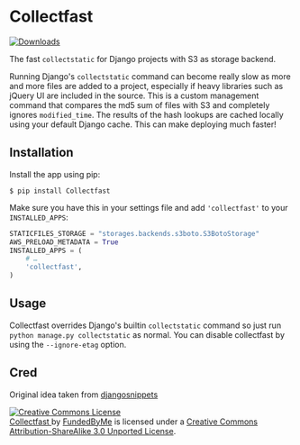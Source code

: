 Collectfast
===========

[![Downloads](https://pypip.in/v/Collectfast/badge.png)](https://pypi.python.org/pypi/Collectfast)

The fast `collectstatic` for Django projects with S3 as storage backend.

Running Django's `collectstatic` command can become really slow as more and more files are 
added to a project, especially if heavy libraries such as jQuery UI are included in the source.
This is a custom management command that compares the md5 sum of files with S3 and completely
ignores `modified_time`. The results of the hash lookups are cached locally using your default
Django cache. This can make deploying much faster!

Installation
------------

Install the app using pip:

    $ pip install Collectfast

Make sure you have this in your settings file and add `'collectfast'` to your `INSTALLED_APPS`:

```python
STATICFILES_STORAGE = "storages.backends.s3boto.S3BotoStorage"
AWS_PRELOAD_METADATA = True
INSTALLED_APPS = (
    # …
    'collectfast',
)
```

Usage
-----

Collectfast overrides Django's builtin `collectstatic` command so just run
`python manage.py collectstatic` as normal. You can disable collectfast
by using the `--ignore-etag` option.

Cred
----

Original idea taken from [djangosnippets](http://djangosnippets.org/snippets/2889/)

<a rel="license" href="http://creativecommons.org/licenses/by-sa/3.0/"><img alt="Creative Commons License" style="border-width:0" src="http://i.creativecommons.org/l/by-sa/3.0/88x31.png" /></a>
<br />
<span xmlns:dct="http://purl.org/dc/terms/" property="dct:title">
<a xmlns:dct="http://purl.org/dc/terms/" href="https://github.com/FundedByMe/collectfast/" rel="dct:source">
Collectfast
</a>
</span>
by <a xmlns:cc="http://creativecommons.org/ns#" href="http://www.fundedbyme.com/" property="cc:attributionName" rel="cc:attributionURL">FundedByMe</a> is licensed under a <a rel="license" href="http://creativecommons.org/licenses/by-sa/3.0/">Creative Commons Attribution-ShareAlike 3.0 Unported License</a>.
